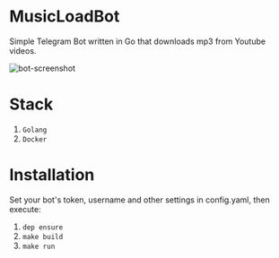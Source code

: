 # MusicLoadBot

Simple Telegram Bot written in Go that downloads mp3 from Youtube videos.

![bot-screenshot](https://user-images.githubusercontent.com/24574014/54880761-5a8cb880-4e51-11e9-8800-699156243b8c.png)

# Stack

1. `Golang`
2. `Docker`

# Installation 

Set your bot's token, username and other settings in config.yaml, then execute:

1. `dep ensure`
3. `make build`
3. `make run`
